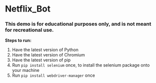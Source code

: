 # Netflix_Bot

### This demo is for educational purposes only, and is not meant for recreational use.

**Steps to run:**

1. Have the latest version of Python
2. Have the latest version of Chromium
3. Have the latest version of pip
4. Run `pip install selenium` once, to install the selenium package onto your machine
5. Run `pip install webdriver-manager` once
